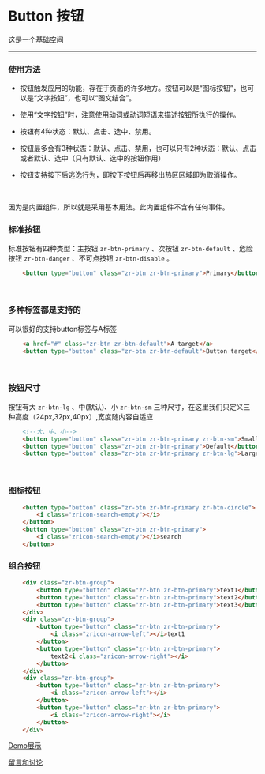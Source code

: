 # Button 按钮

这是一个基础空间

---

### 使用方法

+ 按钮触发应用的功能，存在于页面的许多地方。按钮可以是“图标按钮”，也可以是“文字按钮”，也可以“图文结合”。

+ 使用“文字按钮”时，注意使用动词或动词短语来描述按钮所执行的操作。

+ 按钮有4种状态：默认、点击、选中、禁用。

+ 按钮最多会有3种状态：默认、点击、禁用，也可以只有2种状态：默认、点击或者默认、选中（只有默认、选中的按钮作用）

+ 按钮支持按下后逃逸行为，即按下按钮后再移出热区区域即为取消操作。

<br/>

因为是内置组件，所以就是采用基本用法。此内置组件不含有任何事件。

### 标准按钮

标准按钮有四种类型：主按钮 `zr-btn-primary` 、次按钮 `zr-btn-default` 、危险按钮 `zr-btn-danger` 、不可点按钮 `zr-btn-disable` 。

```html
    <button type="button" class="zr-btn zr-btn-primary">Primary</button>
```

<br/>

### 多种标签都是支持的

可以很好的支持button标签与A标签

```html
    <a href="#" class="zr-btn zr-btn-default">A target</a>
    <button type="button" class="zr-btn zr-btn-default">Button target</button>
```
<br/>

### 按钮尺寸

按钮有大 `zr-btn-lg` 、中(默认)、小 `zr-btn-sm` 三种尺寸，在这里我们只定义三种高度（24px,32px,40px）,宽度随内容自适应

```html
    <!--大、中、小-->
    <button type="button" class="zr-btn zr-btn-primary zr-btn-sm">Small</button>
    <button type="button" class="zr-btn zr-btn-primary">Default</button>
    <button type="button" class="zr-btn zr-btn-primary zr-btn-lg">Large</button>
```
<br/>

### 图标按钮

```html
    <button type="button" class="zr-btn zr-btn-primary zr-btn-circle">
        <i class="zricon-search-empty"></i>
    </button>
    <button type="button" class="zr-btn zr-btn-primary">
        <i class="zricon-search-empty"></i>search
    </button>
```

### 组合按钮

```html
    <div class="zr-btn-group">
        <button type="button" class="zr-btn zr-btn-primary">text1</button>
        <button type="button" class="zr-btn zr-btn-primary">text2</button>
        <button type="button" class="zr-btn zr-btn-primary">text3</button>
    </div>
    <div class="zr-btn-group">
        <button type="button" class="zr-btn zr-btn-primary">
            <i class="zricon-arrow-left"></i>text1
        </button>
        <button type="button" class="zr-btn zr-btn-primary">
            text2<i class="zricon-arrow-right"></i>
        </button>
    </div>
    <div class="zr-btn-group">
        <button type="button" class="zr-btn zr-btn-primary">
            <i class="zricon-arrow-left"></i>
        </button>
        <button type="button" class="zr-btn zr-btn-primary">
            <i class="zricon-arrow-right"></i>
        </button>
    </div>
```

[Demo展示](http://gtp-zr.jd.com/docs?languageCode=CN&columnUid=41c513f9dd334a1ebb0fbbd76d71e973&directoryUid=d6ffabab29694e338a2e9aba2e3ea3d0&directoryName=Button%20%E6%8C%89%E9%92%AE)

[留言和讨论](https://github.com/guguaihaha/zr-source/issues/2)

    